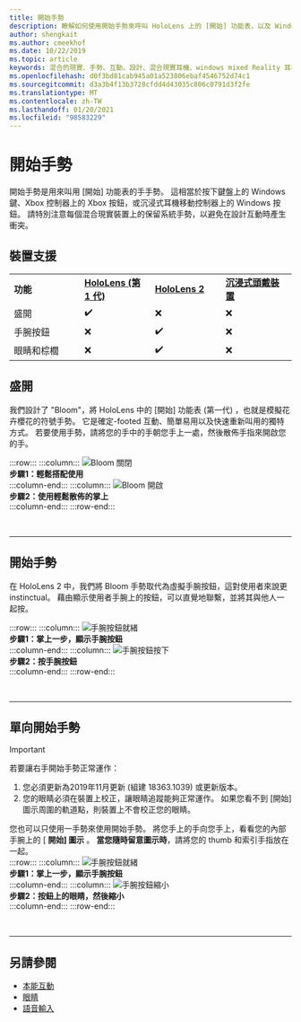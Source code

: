 ```yaml
---
title: 開始手勢
description: 瞭解如何使用開始手勢來呼叫 HoloLens 上的 [開始] 功能表，以及 Windows Mixed Reality 沉浸式耳機。
author: shengkait
ms.author: cmeekhof
ms.date: 10/22/2019
ms.topic: article
keywords: 混合的現實、手勢、互動、設計、混合現實耳機、windows mixed Reality 耳機、虛擬實境耳機、HoloLens、MRTK、混合現實工具組、bloom
ms.openlocfilehash: d0f3bd81cab945a01a523806ebaf4546752d74c1
ms.sourcegitcommit: d3a3b4f13b3728cfdd4d43035c806c0791d3f2fe
ms.translationtype: MT
ms.contentlocale: zh-TW
ms.lasthandoff: 01/20/2021
ms.locfileid: "98583229"
---
```

# <a name="start-gesture"></a>開始手勢

開始手勢是用來叫用 [開始] 功能表的手手勢。 這相當於按下鍵盤上的 Windows 鍵、Xbox 控制器上的 Xbox 按鈕，或沉浸式耳機移動控制器上的 Windows 按鈕。 請特別注意每個混合現實裝置上的保留系統手勢，以避免在設計互動時產生衝突。

## <a name="device-support"></a>裝置支援

<table>
    <colgroup>
    <col width="25%" />
    <col width="25%" />
    <col width="25%" />
    <col width="25%" />
    </colgroup>
    <tr>
        <td><strong>功能</strong></td>
        <td><a href="/hololens/hololens1-hardware"><strong>HoloLens (第 1 代)</strong></a></td>
        <td><a href="https://docs.microsoft.com/hololens/hololens2-hardware"><strong>HoloLens 2</strong></td>
        <td><a href="../discover/immersive-headset-hardware-details.md"><strong>沉浸式頭戴裝置</strong></a></td>
    </tr>
     <tr>
        <td>盛開</td>
        <td>✔️</td>
        <td>❌</td>
        <td>❌</td>
    </tr>
     <tr>
        <td>手腕按鈕</td>
        <td>❌</td>
        <td>✔️</td>
        <td>❌</td>
    </tr>
    <tr>
        <td>眼睛和棕櫚</td>
        <td>❌</td>
        <td>✔️</td>
        <td>❌</td>
    </tr>
</table>

## <a name="bloom"></a>盛開

我們設計了 "Bloom"，將 HoloLens 中的 [開始] 功能表 (第一代) ，也就是模擬花卉櫻花的符號手勢。 它是確定-footed 互動、簡單易用以及快速重新叫用的獨特方式。 若要使用手勢，請將您的手中的手朝您手上一處，然後散佈手指來開啟您的手。

:::row:::
    :::column:::
        ![Bloom 關閉](images/bloom-close.png)<br>
        **步驟1：輕鬆搭配使用**<br>
    :::column-end:::
    :::column:::
        ![Bloom 開啟](images/bloom-open.png)<br>
        **步驟2：使用輕鬆散佈的掌上**<br>
    :::column-end:::
:::row-end:::

<br>

---

## <a name="start-gesture"></a>開始手勢

在 HoloLens 2 中，我們將 Bloom 手勢取代為虛擬手腕按鈕，這對使用者來說更 instinctual。 藉由顯示使用者手腕上的按鈕，可以直覺地聯繫，並將其與他人一起按。

:::row:::
    :::column:::
        ![手腕按鈕就緒](images/wrist-button-ready.png)<br>
        **步驟1：掌上一步，顯示手腕按鈕**<br>
    :::column-end:::
    :::column:::
        ![手腕按鈕按下](images/wrist-button-press.png)<br>
        **步驟2：按手腕按鈕**<br>
    :::column-end:::
:::row-end:::

<br>

---

## <a name="one-handed-start-gesture"></a>單向開始手勢

> [!IMPORTANT]
> 若要讓右手開始手勢正常運作：
>
> 1. 您必須更新為2019年11月更新 (組建 18363.1039) 或更新版本。
> 1. 您的眼睛必須在裝置上校正，讓眼睛追蹤能夠正常運作。 如果您看不到 [開始] 圖示周圍的軌道點，則裝置上不會校正您的眼睛。

您也可以只使用一手勢來使用開始手勢。 將您手上的手向您手上，看看您的內部手腕上的 [ **開始] 圖示** 。 **當您隨時留意圖示時**，請將您的 thumb 和索引手指放在一起。<br>
:::row:::
    :::column:::
        ![手腕按鈕就緒](images/wrist-button-ready.png)<br>
        **步驟1：掌上一步，顯示手腕按鈕**<br>
    :::column-end:::
    :::column:::
        ![手腕按鈕縮小](images/wrist-button-pinch.png)<br>
        **步驟2：按鈕上的眼睛，然後縮小**<br>
    :::column-end:::
:::row-end:::

<br>

---

## <a name="see-also"></a>另請參閱

* [本能互動](interaction-fundamentals.md)
* [眼睛](eye-tracking.md)
* [語音輸入](voice-input.md)